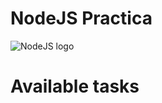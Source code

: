 # NodeJS Practica

![NodeJS logo](https://nodejs.org/static/images/logos/nodejs-new-pantone-black.png)

# Available tasks
